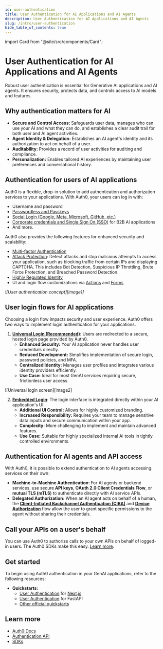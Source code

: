 ```yaml
---
id: user-authentication
title: User Authentication for AI Applications and AI Agents
description: User Authentication for AI Applications and AI Agents
slug: /intro/user-authentication
hide_table_of_contents: true
---
```


import Card from "@site/src/components/Card";

# User Authentication for AI Applications and AI Agents

Robust user authentication is essential for Generative AI applications and AI agents. It ensures security, protects data, and controls access to AI models and features.

## Why authentication matters for AI

* **Secure and Control Access:** Safeguards user data, manages who can use your AI and what they can do, and establishes a clear audit trail for both user and AI agent activities.  
* **Agent Identity & Delegation:** Establishes an AI agent's identity and its authorization to act on behalf of a user.  
* **Auditability:** Provides a record of user activities for auditing and compliance.  
* **Personalization:** Enables tailored AI experiences by maintaining user preferences and conversational history.

## Authentication for users of AI applications

Auth0 is a flexible, drop-in solution to add authentication and authorization services to your applications. With Auth0, your users can log in with:

- Username and password  
- [Passwordless and Passkeys](https://auth0.com/docs/authenticate/passwordless)  
- [Social Login (Google, Meta, Microsoft, GitHub, etc.)](https://auth0.com/docs/authenticate/passwordless#social-login)  
- [Corporate credentials and Single Sign On (SSO)](https://auth0.com/docs/authenticate/single-sign-on) for B2B AI applications  
- And more.

Auth0 also provides the following features for enhanced security and scalability:

- [Multi-factor Authentication](https://auth0.com/docs/secure/multi-factor-authentication)  
- [Attack Protection](https://auth0.com/docs/secure/attack-protection): Detect attacks and stop malicious attempts to access your application, such as blocking traffic from certain IPs and displaying CAPTCHA. This includes Bot Detection, Suspicious IP Throttling, Brute Force Protection, and Breached Password Detection.  
- [Highly Regulated Identity](https://auth0.com/docs/secure/highly-regulated-identity`)  
- UI and login flow customizations via [Actions](https://auth0.com/docs/customize/actions) and [Forms](https://auth0.com/docs/customize/forms)

*![User authentication concept][image1]*

## User login flows for AI applications

Choosing a login flow impacts security and user experience. Auth0 offers two ways to implement login authentication for your applications.

1. [**Universal Login (Recommended)**](https://auth0.com/docs/authenticate/login/auth0-universal-login): Users are redirected to a secure, hosted login page provided by Auth0.  
   * **Enhanced Security:** Your AI application never handles user credentials directly.  
   * **Reduced Development:** Simplifies implementation of secure login, password policies, and MFA.  
   * **Centralized Identity:** Manages user profiles and integrates various identity providers efficiently.  
   * **Use Case:** Ideal for most GenAI services requiring secure, frictionless user access.  

![Universal login screen][image2]  

2. [**Embedded Login**](https://auth0.com/docs/authenticate/login/embedded-login): The login interface is integrated directly within your AI application's UI.  
   * **Additional UI Control:** Allows for highly customized branding.  
   * **Increased Responsibility:** Requires your team to manage sensitive data inputs and secure communication within your app.  
   * **Complexity:** More challenging to implement and maintain advanced features.  
   * **Use Case:** Suitable for highly specialized internal AI tools in tightly controlled environments.

## Authentication for AI agents and API access

With Auth0, it is possible to extend authentication to AI agents accessing services on their own:

* **Machine-to-Machine Authentication:** For AI agents or backend services, use secure **API keys**, **OAuth 2.0 Client Credentials Flow**, or **mutual TLS (mTLS)** to authenticate directly with AI service APIs.  
* **Delegated Authorization:** When an AI agent acts on behalf of a human, the **[Client-Initiated Backchannel Authentication (CIBA)](https://auth0.com/docs/get-started/authentication-and-authorization-flow/client-initiated-backchannel-authentication-flow/user-authentication-with-ciba)** and **[Device Authorization](https://auth0.com/docs/get-started/authentication-and-authorization-flow/device-authorization-flow)** flow allow the user to grant specific permissions to the agent without sharing their credentials.

## Call your APIs on a user's behalf

You can use Auth0 to authorize calls to your own APIs on behalf of logged-in users. The Auth0 SDKs make this easy. [Learn more](./intro/call-your-apis).

## Get started

To begin using Auth0 authentication in your GenAI applications, refer to the following resources:

* **Quickstarts:**  
  * [User Authentication](https://auth0.com/ai/docs/user-authentication) for [Next.js](http://Next.js)    
  * [User Authentication](https://auth0.com/ai/docs/user-authentication) for FastAPI  
  * [Other official quickstarts](https://auth0.com/docs/quickstarts)    

## Learn more

* [Auth0 Docs](https://auth0.com/docs/articles)  
* [Authentication API](https://auth0.com/docs/api/authentication)  
* [SDKs](https://auth0.com/docs/libraries)


